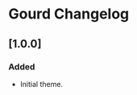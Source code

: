 <!-- Keep a Changelog guide -> https://keepachangelog.com -->

# Gourd Changelog

## [1.0.0]
### Added
- Initial theme.